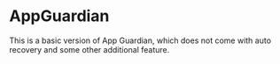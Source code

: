 # AppGuardian

This is a basic version of App Guardian, which does not come with auto recovery and some other additional feature. 
